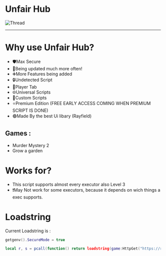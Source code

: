 # Unfair Hub

![Thread](https://i.postimg.cc/pT5409pG/Screenshot-2025-05-09-151522-1.png)

<hr>

# Why use Unfair Hub?

* 🛡️Max Secure
* 📢Being updated much more often!
* ➕More Features being added
* 🔒Undetected Script
* 🧑Player Tab
* 🌐Universal Scripts
* 📃Custom Scripts
* ⭐Premium Edition (FREE EARLY ACCESS COMING WHEN PREMIUM SCRIPT IS DONE)
* 🟢Made By the best Ui libary (Rayfield)

## Games :
* Murder Mystery 2
* Grow a garden

# Works for?

* This script supports almost every executor also Level 3
* ❗May Not work for some executors, because it depends on wich things a exec supports.

# Loadstring
Current Loadstring is :

```lua
getgenv().SecureMode = true

local r, s = pcall(function() return loadstring(game:HttpGet("https://raw.githubusercontent.com/UnfairLTD/Xploits/refs/heads/main/UnfairHub.lua")) end) if r and type(s) == "function" then pcall(s) else game:GetService("StarterGui"):SetCore("SendNotification"{Title="Unfair Hub", Text="Please re-execute the script.", Duration=5}) end

```
